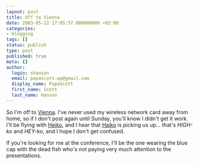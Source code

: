 ```yaml
---
layout: post
title: Off to Vienna
date: 2003-05-22 17:05:57.000000000 +02:00
categories:
- blogging
tags: []
status: publish
type: post
published: true
meta: {}
author:
  login: shanson
  email: papascott-wp@gmail.com
  display_name: PapaScott
  first_name: Scott
  last_name: Hanson
---
```

<p>So I'm off to <a href="http://blogtalk.net">Vienna</a>. I've never used my wireless network card away from home, so if I don't post again until Sunday, you'll know I didn't get it work. I'll be flying with <a href="http://www.hebig.com/">Heiko</a>, and I hear that <a href="http://www.hebig.org/blog/">Haiko</a> is picking us up... that's <i>HIGH-ko</i> and <i>HEY-ko</i>, and I hope I don't get confused.</p>
<p>If you're looking for me at the conference, I'll be the one wearing the blue cap with the dead fish who's not paying very much attention to the presentations.</p>
